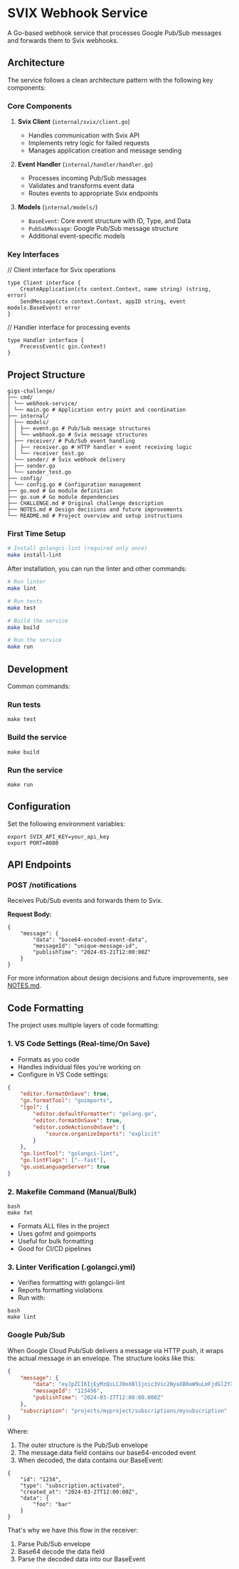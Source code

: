 # SVIX Webhook Service

A Go-based webhook service that processes Google Pub/Sub messages and forwards them to Svix webhooks.
## Architecture

The service follows a clean architecture pattern with the following key components:

### Core Components

1. **Svix Client** (`internal/svix/client.go`)
   - Handles communication with Svix API
   - Implements retry logic for failed requests
   - Manages application creation and message sending

2. **Event Handler** (`internal/handler/handler.go`)
   - Processes incoming Pub/Sub messages
   - Validates and transforms event data
   - Routes events to appropriate Svix endpoints

3. **Models** (`internal/models/`)
   - `BaseEvent`: Core event structure with ID, Type, and Data
   - `PubSubMessage`: Google Pub/Sub message structure
   - Additional event-specific models
  
### Key Interfaces

// Client interface for Svix operations
```
type Client interface {
    CreateApplication(ctx context.Context, name string) (string, error)
    SendMessage(ctx context.Context, appID string, event models.BaseEvent) error
}
```
// Handler interface for processing events
```
type Handler interface {
    ProcessEvent(c gin.Context)
}
```

## Project Structure
```
gigs-challenge/
├── cmd/
│ └── webhook-service/
│ └── main.go # Application entry point and coordination
├── internal/
│ ├── models/
│ │ ├── event.go # Pub/Sub message structures
│ │ └── webhook.go # Svix message structures
│ ├── receiver/ # Pub/Sub event handling
│ │ ├── receiver.go # HTTP handler + event receiving logic
│ │ └── receiver_test.go
│ └── sender/ # Svix webhook delivery
│ ├── sender.go
│ └── sender_test.go
├── config/
│ └── config.go # Configuration management
├── go.mod # Go module definition
├── go.sum # Go module dependencies
├── CHALLENGE.md # Original challenge description
├── NOTES.md # Design decisions and future improvements
└── README.md # Project overview and setup instructions
```

### First Time Setup
```bash
# Install golangci-lint (required only once)
make install-lint
```

After installation, you can run the linter and other commands:

```bash
# Run linter
make lint

# Run tests
make test

# Build the service
make build

# Run the service
make run
```
## Development

Common commands:

### Run tests
```
make test
```

### Build the service
```
make build
```

### Run the service
```
make run
```

## Configuration

Set the following environment variables:
```
export SVIX_API_KEY=your_api_key
export PORT=8080
```
## API Endpoints

### POST /notifications

Receives Pub/Sub events and forwards them to Svix.

**Request Body:**
```
{
    "message": {
        "data": "base64-encoded-event-data",
        "messageId": "unique-message-id",
        "publishTime": "2024-03-21T12:00:00Z"
    }
}
```
For more information about design decisions and future improvements, see [NOTES.md](NOTES.md).

## Code Formatting

The project uses multiple layers of code formatting:

### 1. VS Code Settings (Real-time/On Save)
- Formats as you code
- Handles individual files you're working on
- Configure in VS Code settings:
```json
{
    "editor.formatOnSave": true,
    "go.formatTool": "goimports",
    "[go]": {
        "editor.defaultFormatter": "golang.go",
        "editor.formatOnSave": true,
        "editor.codeActionsOnSave": {
            "source.organizeImports": "explicit"
        }
    },
    "go.lintTool": "golangci-lint",
    "go.lintFlags": ["--fast"],
    "go.useLanguageServer": true
}
```

### 2. Makefile Command (Manual/Bulk)
```
bash
make fmt
```

- Formats ALL files in the project
- Uses gofmt and goimports
- Useful for bulk formatting
- Good for CI/CD pipelines

### 3. Linter Verification (.golangci.yml)
- Verifies formatting with golangci-lint
- Reports formatting violations
- Run with:
```
bash
make lint
```


### Google Pub/Sub

When Google Cloud Pub/Sub delivers a message via HTTP push, it wraps the actual message in an envelope. The structure looks like this:
```json
{
    "message": {
        "data": "eyJpZCI6IjEyMzQiLCJ0eXBlIjoic3Vic2NyaXB0aW9uLmFjdGl2YXRlZCIsImNyZWF0ZWRfYXQiOiIyMDI0LTAzLTI3VDEyOjAwOjAwWiIsImRhdGEiOnsiZm9vIjoiYmFyIn19",
        "messageId": "123456",
        "publishTime": "2024-03-27T12:00:00.000Z"
    },
    "subscription": "projects/myproject/subscriptions/mysubscription"
}
```

Where:
1. The outer structure is the Pub/Sub envelope
2. The message.data field contains our base64-encoded event
3. When decoded, the data contains our BaseEvent:

```
{
    "id": "1234",
    "type": "subscription.activated",
    "created_at": "2024-03-27T12:00:00Z",
    "data": {
        "foo": "bar"
    }
}
```

That's why we have this flow in the receiver:
1. Parse Pub/Sub envelope
2. Base64 decode the data field
3. Parse the decoded data into our BaseEvent